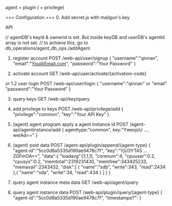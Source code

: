 agent = plugin ( = privilege)

=== Configuration ===
0. Add secret.js with mailgun's key



API

// agentDB's keyid & ownerid is set. But inside keyDB and userDB's agentId array is not set.
// to achieve this, go to db_operations/agent_db_ops./addAgent


1. register account
POST /web-api/user/signup
{
    "username":"qinnan",
    "email":"You@Email.com",
    "password":"Your Password"
}

2. activate account
GET /web-api/user/activate/{activation-code}

or 
1.2 user login
POST /web-api/user/login
{
    "username":"qinnan" or "email"
    "password":"Your Password"
}

3. query keys
GET /web-api/key/query

4. add privilege to keys
POST /web-api/privilege/add
{
    "privilege":"common",
    "key":"Your API Key"
}

5. (agent) agent program apply a agent instance id
POST /agent-api/agentinstance/add 
{
    agenttype:"common",
    key:"YweojoU .... weIAd=="
}
6. (agent) post data
POST /agent-api/plugin/append/{agent-type}
{
	"agent-id":"5cc0d8a5335d190ae9478c7f",
	"key":"YjU3YTA5 ... ZGFmOA==",
	"data":{
		"loadavg":[1,1,1],
		"corenum":4,
		"cpuuser":0.2,
		"cpusys":0.2,
		"memtotal":2319231430,
		"memfree":343425233,
		"memavail":2343432,
		"disk":[
			{
				"name":"sdb",
				"write":343,
				"read":2434
			},{
				"name":"sda",
				"write":34,
				"read":434
			}
		]
	}
}

7. query agent instance meta data
GET /web-api/agent/query

8. query agent instance data
POST /web-api/plugin/query/{agent-type}
{
	"agent-id":"5cc0d8a5335d190ae9478c7f",
	"timestampe?":
}